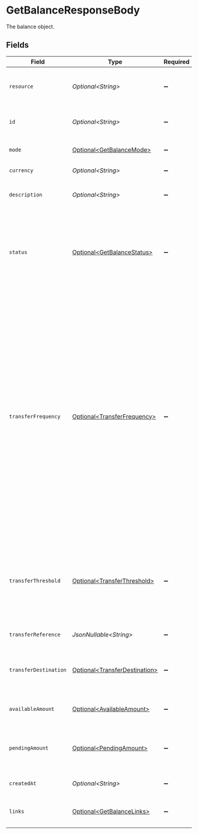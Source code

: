 # GetBalanceResponseBody

The balance object.


## Fields

| Field                                                                                                                                                                                                                                                                                                                                                                                                                                                                                                                                                                                                                                                 | Type                                                                                                                                                                                                                                                                                                                                                                                                                                                                                                                                                                                                                                                  | Required                                                                                                                                                                                                                                                                                                                                                                                                                                                                                                                                                                                                                                              | Description                                                                                                                                                                                                                                                                                                                                                                                                                                                                                                                                                                                                                                           |
| ----------------------------------------------------------------------------------------------------------------------------------------------------------------------------------------------------------------------------------------------------------------------------------------------------------------------------------------------------------------------------------------------------------------------------------------------------------------------------------------------------------------------------------------------------------------------------------------------------------------------------------------------------- | ----------------------------------------------------------------------------------------------------------------------------------------------------------------------------------------------------------------------------------------------------------------------------------------------------------------------------------------------------------------------------------------------------------------------------------------------------------------------------------------------------------------------------------------------------------------------------------------------------------------------------------------------------- | ----------------------------------------------------------------------------------------------------------------------------------------------------------------------------------------------------------------------------------------------------------------------------------------------------------------------------------------------------------------------------------------------------------------------------------------------------------------------------------------------------------------------------------------------------------------------------------------------------------------------------------------------------- | ----------------------------------------------------------------------------------------------------------------------------------------------------------------------------------------------------------------------------------------------------------------------------------------------------------------------------------------------------------------------------------------------------------------------------------------------------------------------------------------------------------------------------------------------------------------------------------------------------------------------------------------------------- |
| `resource`                                                                                                                                                                                                                                                                                                                                                                                                                                                                                                                                                                                                                                            | *Optional\<String>*                                                                                                                                                                                                                                                                                                                                                                                                                                                                                                                                                                                                                                   | :heavy_minus_sign:                                                                                                                                                                                                                                                                                                                                                                                                                                                                                                                                                                                                                                    | Indicates the response contains a balance object. Will always contain the string `balance` for this endpoint.                                                                                                                                                                                                                                                                                                                                                                                                                                                                                                                                         |
| `id`                                                                                                                                                                                                                                                                                                                                                                                                                                                                                                                                                                                                                                                  | *Optional\<String>*                                                                                                                                                                                                                                                                                                                                                                                                                                                                                                                                                                                                                                   | :heavy_minus_sign:                                                                                                                                                                                                                                                                                                                                                                                                                                                                                                                                                                                                                                    | The identifier uniquely referring to this balance. Example: `bal_gVMhHKqSSRYJyPsuoPNFH`.                                                                                                                                                                                                                                                                                                                                                                                                                                                                                                                                                              |
| `mode`                                                                                                                                                                                                                                                                                                                                                                                                                                                                                                                                                                                                                                                | [Optional\<GetBalanceMode>](../../models/operations/GetBalanceMode.md)                                                                                                                                                                                                                                                                                                                                                                                                                                                                                                                                                                                | :heavy_minus_sign:                                                                                                                                                                                                                                                                                                                                                                                                                                                                                                                                                                                                                                    | Whether this entity was created in live mode or in test mode.                                                                                                                                                                                                                                                                                                                                                                                                                                                                                                                                                                                         |
| `currency`                                                                                                                                                                                                                                                                                                                                                                                                                                                                                                                                                                                                                                            | *Optional\<String>*                                                                                                                                                                                                                                                                                                                                                                                                                                                                                                                                                                                                                                   | :heavy_minus_sign:                                                                                                                                                                                                                                                                                                                                                                                                                                                                                                                                                                                                                                    | The balance's ISO 4217 currency code.                                                                                                                                                                                                                                                                                                                                                                                                                                                                                                                                                                                                                 |
| `description`                                                                                                                                                                                                                                                                                                                                                                                                                                                                                                                                                                                                                                         | *Optional\<String>*                                                                                                                                                                                                                                                                                                                                                                                                                                                                                                                                                                                                                                   | :heavy_minus_sign:                                                                                                                                                                                                                                                                                                                                                                                                                                                                                                                                                                                                                                    | The description or name of the balance. Can be used to denote the purpose of the balance.                                                                                                                                                                                                                                                                                                                                                                                                                                                                                                                                                             |
| `status`                                                                                                                                                                                                                                                                                                                                                                                                                                                                                                                                                                                                                                              | [Optional\<GetBalanceStatus>](../../models/operations/GetBalanceStatus.md)                                                                                                                                                                                                                                                                                                                                                                                                                                                                                                                                                                            | :heavy_minus_sign:                                                                                                                                                                                                                                                                                                                                                                                                                                                                                                                                                                                                                                    | The status of the balance.<br/><br/>* `active` — The balance is operational and ready to be used.<br/>* `inactive` — The account is being validated by our team, or the balance has been blocked. Contact us for more<br/>  information.                                                                                                                                                                                                                                                                                                                                                                                                              |
| `transferFrequency`                                                                                                                                                                                                                                                                                                                                                                                                                                                                                                                                                                                                                                   | [Optional\<TransferFrequency>](../../models/operations/TransferFrequency.md)                                                                                                                                                                                                                                                                                                                                                                                                                                                                                                                                                                          | :heavy_minus_sign:                                                                                                                                                                                                                                                                                                                                                                                                                                                                                                                                                                                                                                    | The frequency with which the available amount on the balance will be settled to the configured transfer<br/>destination.<br/><br/>* `daily` — Every business day<br/>* `twice-a-week` — Every Tuesday and Friday<br/>* `every-monday` — Every Monday<br/>* `every-tuesday` — Every Tuesday<br/>* `every-wednesday` — Every Wednesday<br/>* `every-thursday` — Every Thursday<br/>* `every-friday` — Every Friday<br/>* `twice-a-month` — On the first and the fifteenth of the month<br/>* `monthly` — On the first of the month<br/>* `never` — Automatic settlements are paused for this balance<br/><br/>Settlements created during weekends or on bank holidays will take place on the next business day. |
| `transferThreshold`                                                                                                                                                                                                                                                                                                                                                                                                                                                                                                                                                                                                                                   | [Optional\<TransferThreshold>](../../models/operations/TransferThreshold.md)                                                                                                                                                                                                                                                                                                                                                                                                                                                                                                                                                                          | :heavy_minus_sign:                                                                                                                                                                                                                                                                                                                                                                                                                                                                                                                                                                                                                                    | The minimum amount configured for scheduled automatic settlements. As soon as the amount on the balance exceeds<br/>this threshold, the complete balance will be paid out to the transfer destination according to the configured<br/>frequency.                                                                                                                                                                                                                                                                                                                                                                                                      |
| `transferReference`                                                                                                                                                                                                                                                                                                                                                                                                                                                                                                                                                                                                                                   | *JsonNullable\<String>*                                                                                                                                                                                                                                                                                                                                                                                                                                                                                                                                                                                                                               | :heavy_minus_sign:                                                                                                                                                                                                                                                                                                                                                                                                                                                                                                                                                                                                                                    | The transfer reference set to be included in all the transfers for this balance.                                                                                                                                                                                                                                                                                                                                                                                                                                                                                                                                                                      |
| `transferDestination`                                                                                                                                                                                                                                                                                                                                                                                                                                                                                                                                                                                                                                 | [Optional\<TransferDestination>](../../models/operations/TransferDestination.md)                                                                                                                                                                                                                                                                                                                                                                                                                                                                                                                                                                      | :heavy_minus_sign:                                                                                                                                                                                                                                                                                                                                                                                                                                                                                                                                                                                                                                    | The destination where the available amount will be automatically transferred to according to the configured<br/>transfer frequency.                                                                                                                                                                                                                                                                                                                                                                                                                                                                                                                   |
| `availableAmount`                                                                                                                                                                                                                                                                                                                                                                                                                                                                                                                                                                                                                                     | [Optional\<AvailableAmount>](../../models/operations/AvailableAmount.md)                                                                                                                                                                                                                                                                                                                                                                                                                                                                                                                                                                              | :heavy_minus_sign:                                                                                                                                                                                                                                                                                                                                                                                                                                                                                                                                                                                                                                    | The amount directly available on the balance, e.g. `{"currency":"EUR", "value":"100.00"}`.                                                                                                                                                                                                                                                                                                                                                                                                                                                                                                                                                            |
| `pendingAmount`                                                                                                                                                                                                                                                                                                                                                                                                                                                                                                                                                                                                                                       | [Optional\<PendingAmount>](../../models/operations/PendingAmount.md)                                                                                                                                                                                                                                                                                                                                                                                                                                                                                                                                                                                  | :heavy_minus_sign:                                                                                                                                                                                                                                                                                                                                                                                                                                                                                                                                                                                                                                    | The total amount that is queued to be transferred to your balance. For example, a credit card payment can take a<br/>few days to clear.                                                                                                                                                                                                                                                                                                                                                                                                                                                                                                               |
| `createdAt`                                                                                                                                                                                                                                                                                                                                                                                                                                                                                                                                                                                                                                           | *Optional\<String>*                                                                                                                                                                                                                                                                                                                                                                                                                                                                                                                                                                                                                                   | :heavy_minus_sign:                                                                                                                                                                                                                                                                                                                                                                                                                                                                                                                                                                                                                                    | The entity's date and time of creation, in [ISO 8601](https://en.wikipedia.org/wiki/ISO_8601) format.                                                                                                                                                                                                                                                                                                                                                                                                                                                                                                                                                 |
| `links`                                                                                                                                                                                                                                                                                                                                                                                                                                                                                                                                                                                                                                               | [Optional\<GetBalanceLinks>](../../models/operations/GetBalanceLinks.md)                                                                                                                                                                                                                                                                                                                                                                                                                                                                                                                                                                              | :heavy_minus_sign:                                                                                                                                                                                                                                                                                                                                                                                                                                                                                                                                                                                                                                    | An object with several relevant URLs. Every URL object will contain an `href` and a `type` field.                                                                                                                                                                                                                                                                                                                                                                                                                                                                                                                                                     |